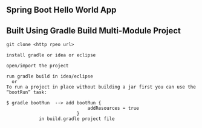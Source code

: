 ## Spring Boot Hello World App
## Built Using Gradle Build Multi-Module Project

```
git clone <http rpeo url>

install gradle or idea or eclipse

open/import the project

run gradle build in idea/eclipse
  or
To run a project in place without building a jar first you can use the “bootRun” task:

$ gradle bootRun  --> add bootRun {
                              addResources = true
                          }
            in build.gradle project file

```

